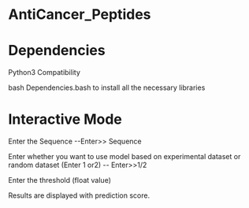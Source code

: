 # AntiCancer_Peptides

# Dependencies
Python3 Compatibility

bash Dependencies.bash to install all the necessary libraries

# Interactive Mode
Enter the Sequence --Enter>> Sequence

Enter whether you want to use model based on experimental dataset or random dataset (Enter 1 or2) -- Enter>>1/2

Enter the threshold (float value)

Results are displayed with prediction score.
